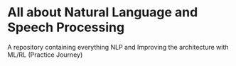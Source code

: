 # All about Natural Language and Speech Processing
A repository containing everything NLP and Improving the architecture with ML/RL (Practice Journey)                 
                                     
